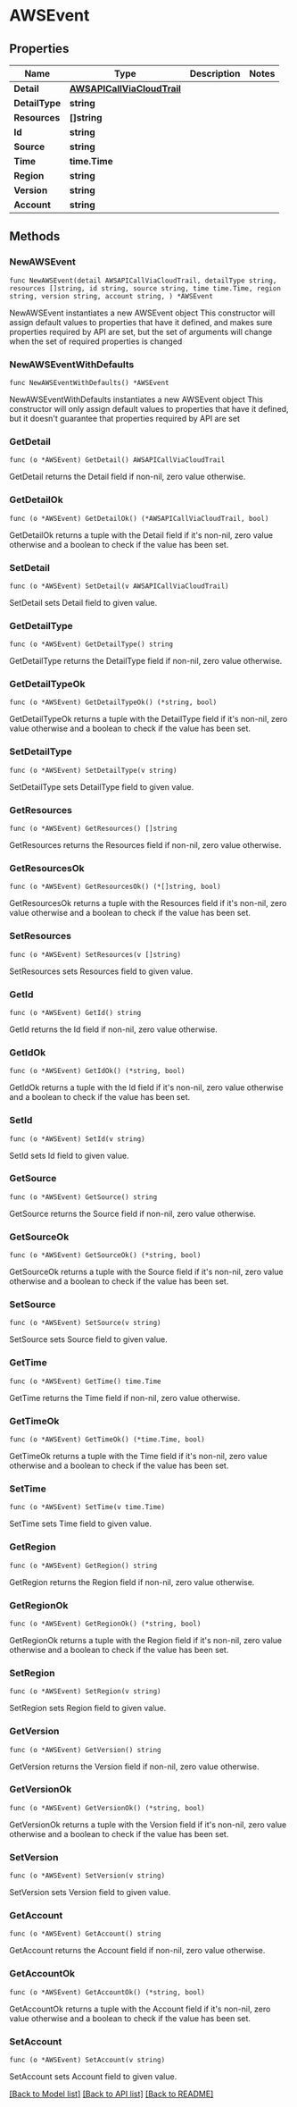 # AWSEvent

## Properties

Name | Type | Description | Notes
------------ | ------------- | ------------- | -------------
**Detail** | [**AWSAPICallViaCloudTrail**](AWSAPICallViaCloudTrail.md) |  | 
**DetailType** | **string** |  | 
**Resources** | **[]string** |  | 
**Id** | **string** |  | 
**Source** | **string** |  | 
**Time** | **time.Time** |  | 
**Region** | **string** |  | 
**Version** | **string** |  | 
**Account** | **string** |  | 

## Methods

### NewAWSEvent

`func NewAWSEvent(detail AWSAPICallViaCloudTrail, detailType string, resources []string, id string, source string, time time.Time, region string, version string, account string, ) *AWSEvent`

NewAWSEvent instantiates a new AWSEvent object
This constructor will assign default values to properties that have it defined,
and makes sure properties required by API are set, but the set of arguments
will change when the set of required properties is changed

### NewAWSEventWithDefaults

`func NewAWSEventWithDefaults() *AWSEvent`

NewAWSEventWithDefaults instantiates a new AWSEvent object
This constructor will only assign default values to properties that have it defined,
but it doesn't guarantee that properties required by API are set

### GetDetail

`func (o *AWSEvent) GetDetail() AWSAPICallViaCloudTrail`

GetDetail returns the Detail field if non-nil, zero value otherwise.

### GetDetailOk

`func (o *AWSEvent) GetDetailOk() (*AWSAPICallViaCloudTrail, bool)`

GetDetailOk returns a tuple with the Detail field if it's non-nil, zero value otherwise
and a boolean to check if the value has been set.

### SetDetail

`func (o *AWSEvent) SetDetail(v AWSAPICallViaCloudTrail)`

SetDetail sets Detail field to given value.


### GetDetailType

`func (o *AWSEvent) GetDetailType() string`

GetDetailType returns the DetailType field if non-nil, zero value otherwise.

### GetDetailTypeOk

`func (o *AWSEvent) GetDetailTypeOk() (*string, bool)`

GetDetailTypeOk returns a tuple with the DetailType field if it's non-nil, zero value otherwise
and a boolean to check if the value has been set.

### SetDetailType

`func (o *AWSEvent) SetDetailType(v string)`

SetDetailType sets DetailType field to given value.


### GetResources

`func (o *AWSEvent) GetResources() []string`

GetResources returns the Resources field if non-nil, zero value otherwise.

### GetResourcesOk

`func (o *AWSEvent) GetResourcesOk() (*[]string, bool)`

GetResourcesOk returns a tuple with the Resources field if it's non-nil, zero value otherwise
and a boolean to check if the value has been set.

### SetResources

`func (o *AWSEvent) SetResources(v []string)`

SetResources sets Resources field to given value.


### GetId

`func (o *AWSEvent) GetId() string`

GetId returns the Id field if non-nil, zero value otherwise.

### GetIdOk

`func (o *AWSEvent) GetIdOk() (*string, bool)`

GetIdOk returns a tuple with the Id field if it's non-nil, zero value otherwise
and a boolean to check if the value has been set.

### SetId

`func (o *AWSEvent) SetId(v string)`

SetId sets Id field to given value.


### GetSource

`func (o *AWSEvent) GetSource() string`

GetSource returns the Source field if non-nil, zero value otherwise.

### GetSourceOk

`func (o *AWSEvent) GetSourceOk() (*string, bool)`

GetSourceOk returns a tuple with the Source field if it's non-nil, zero value otherwise
and a boolean to check if the value has been set.

### SetSource

`func (o *AWSEvent) SetSource(v string)`

SetSource sets Source field to given value.


### GetTime

`func (o *AWSEvent) GetTime() time.Time`

GetTime returns the Time field if non-nil, zero value otherwise.

### GetTimeOk

`func (o *AWSEvent) GetTimeOk() (*time.Time, bool)`

GetTimeOk returns a tuple with the Time field if it's non-nil, zero value otherwise
and a boolean to check if the value has been set.

### SetTime

`func (o *AWSEvent) SetTime(v time.Time)`

SetTime sets Time field to given value.


### GetRegion

`func (o *AWSEvent) GetRegion() string`

GetRegion returns the Region field if non-nil, zero value otherwise.

### GetRegionOk

`func (o *AWSEvent) GetRegionOk() (*string, bool)`

GetRegionOk returns a tuple with the Region field if it's non-nil, zero value otherwise
and a boolean to check if the value has been set.

### SetRegion

`func (o *AWSEvent) SetRegion(v string)`

SetRegion sets Region field to given value.


### GetVersion

`func (o *AWSEvent) GetVersion() string`

GetVersion returns the Version field if non-nil, zero value otherwise.

### GetVersionOk

`func (o *AWSEvent) GetVersionOk() (*string, bool)`

GetVersionOk returns a tuple with the Version field if it's non-nil, zero value otherwise
and a boolean to check if the value has been set.

### SetVersion

`func (o *AWSEvent) SetVersion(v string)`

SetVersion sets Version field to given value.


### GetAccount

`func (o *AWSEvent) GetAccount() string`

GetAccount returns the Account field if non-nil, zero value otherwise.

### GetAccountOk

`func (o *AWSEvent) GetAccountOk() (*string, bool)`

GetAccountOk returns a tuple with the Account field if it's non-nil, zero value otherwise
and a boolean to check if the value has been set.

### SetAccount

`func (o *AWSEvent) SetAccount(v string)`

SetAccount sets Account field to given value.



[[Back to Model list]](../README.md#documentation-for-models) [[Back to API list]](../README.md#documentation-for-api-endpoints) [[Back to README]](../README.md)


